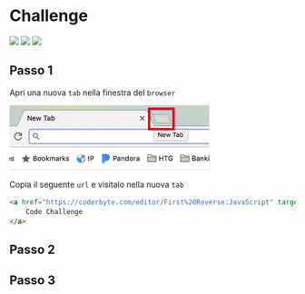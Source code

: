 # Challenge

![](https://img.shields.io/badge/Linguaggio-JavaScript-yellow)
![](https://img.shields.io/badge/Difficoltà-media-red)
![](https://img.shields.io/badge/Tempo-1_ora-orange)

## Passo 1

Apri una nuova `tab` nella finestra del `browser`

![](/assets/open-new-tab.png)

Copia il seguente `url` e visitalo nella nuova `tab`

```html
<a href="https://coderbyte.com/editor/First%20Reverse:JavaScript" target="_blank">
    Code Challenge
</a>
```

## Passo 2

## Passo 3


